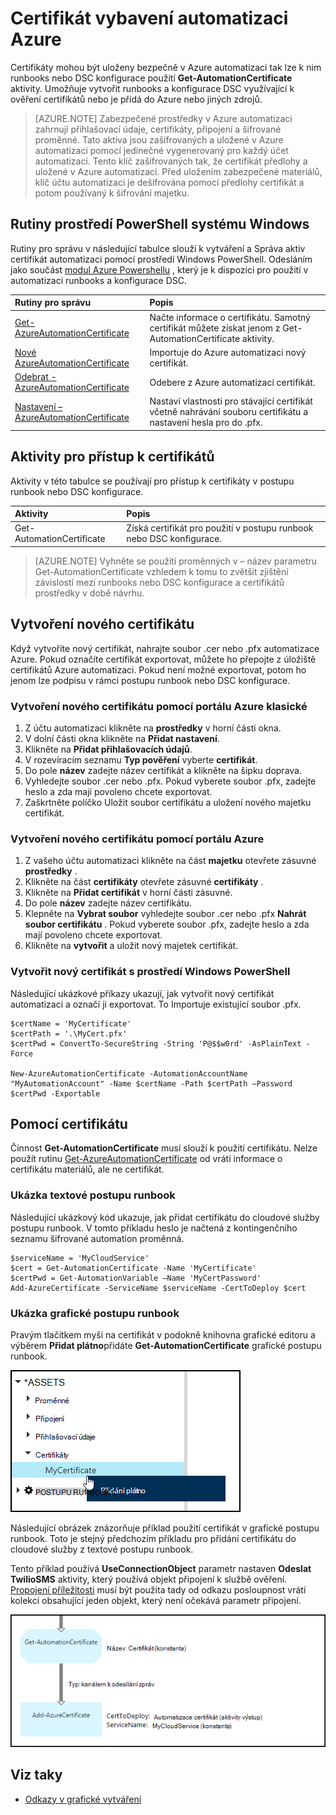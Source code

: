 <properties 
   pageTitle="Certifikát prostředky v Azure automatizaci | Microsoft Azure"
   description="Certifikáty mohou být uloženy bezpečně v Azure automatizaci tak lze k nim runbooks nebo DSC konfigurace ověřování Azure a zdroje třetích stran.  Tento článek vysvětluje podrobnosti o certifikáty a jak pracovat s nimi v textových a grafické vytváření."
   services="automation"
   documentationCenter=""
   authors="mgoedtel"
   manager="stevenka"
   editor="tysonn" />
<tags 
   ms.service="automation"
   ms.devlang="na"
   ms.topic="article"
   ms.tgt_pltfrm="na"
   ms.workload="infrastructure-services"
   ms.date="02/23/2016"
   ms.author="magoedte;bwren" />

# <a name="certificate-assets-in-azure-automation"></a>Certifikát vybavení automatizaci Azure

Certifikáty mohou být uloženy bezpečně v Azure automatizaci tak lze k nim runbooks nebo DSC konfigurace použití **Get-AutomationCertificate** aktivity. Umožňuje vytvořit runbooks a konfigurace DSC využívající k ověření certifikátů nebo je přidá do Azure nebo jiných zdrojů.

>[AZURE.NOTE] Zabezpečené prostředky v Azure automatizaci zahrnují přihlašovací údaje, certifikáty, připojení a šifrované proměnné. Tato aktiva jsou zašifrovaných a uložené v Azure automatizaci pomocí jedinečné vygenerovaný pro každý účet automatizaci. Tento klíč zašifrovaných tak, že certifikát předlohy a uložené v Azure automatizaci. Před uložením zabezpečené materiálů, klíč účtu automatizaci je dešifrována pomocí předlohy certifikát a potom používaný k šifrování majetku.

## <a name="windows-powershell-cmdlets"></a>Rutiny prostředí PowerShell systému Windows

Rutiny pro správu v následující tabulce slouží k vytváření a Správa aktiv certifikát automatizaci pomocí prostředí Windows PowerShell. Odesláním jako součást [modul Azure Powershellu](../powershell-install-configure.md) , který je k dispozici pro použití v automatizaci runbooks a konfigurace DSC.

|Rutiny pro správu|Popis|
|:---|:---|
|[Get-AzureAutomationCertificate](http://msdn.microsoft.com/library/dn913765.aspx)|Načte informace o certifikátu. Samotný certifikát můžete získat jenom z Get-AutomationCertificate aktivity.|
|[Nové AzureAutomationCertificate](http://msdn.microsoft.com/library/dn913764.aspx)|Importuje do Azure automatizaci nový certifikát.|
|[Odebrat - AzureAutomationCertificate](http://msdn.microsoft.com/library/dn913773.aspx)|Odebere z Azure automatizaci certifikát.|
|[Nastavení – AzureAutomationCertificate](http://msdn.microsoft.com/library/dn913763.aspx)|Nastaví vlastnosti pro stávající certifikát včetně nahrávání souboru certifikátu a nastavení hesla pro do .pfx.|

## <a name="activities-to-access-certificates"></a>Aktivity pro přístup k certifikátů

Aktivity v této tabulce se používají pro přístup k certifikáty v postupu runbook nebo DSC konfigurace.

|Aktivity|Popis|
|:---|:---|
|Get-AutomationCertificate|Získá certifikát pro použití v postupu runbook nebo DSC konfigurace.|

>[AZURE.NOTE] Vyhněte se použití proměnných v – název parametru Get-AutomationCertificate vzhledem k tomu to zvětšit zjištění závislostí mezi runbooks nebo DSC konfigurace a certifikátů prostředky v době návrhu.

## <a name="creating-a-new-certificate"></a>Vytvoření nového certifikátu

Když vytvoříte nový certifikát, nahrajte soubor .cer nebo .pfx automatizace Azure. Pokud označíte certifikát exportovat, můžete ho přepojte z úložiště certifikátů Azure automatizaci. Pokud není možné exportovat, potom ho jenom lze podpisu v rámci postupu runbook nebo DSC konfigurace.

### <a name="to-create-a-new-certificate-with-the-azure-classic-portal"></a>Vytvoření nového certifikátu pomocí portálu Azure klasické

1. Z účtu automatizaci klikněte na **prostředky** v horní části okna.
1. V dolní části okna klikněte na **Přidat nastavení**.
1. Klikněte na **Přidat přihlašovacích údajů**.
2. V rozevíracím seznamu **Typ pověření** vyberte **certifikát**.
3. Do pole **název** zadejte název certifikát a klikněte na šipku doprava.
4. Vyhledejte soubor .cer nebo .pfx.  Pokud vyberete soubor .pfx, zadejte heslo a zda mají povoleno chcete exportovat.
1. Zaškrtněte políčko Uložit soubor certifikátu a uložení nového majetku certifikát.


### <a name="to-create-a-new-certificate-with-the-azure-portal"></a>Vytvoření nového certifikátu pomocí portálu Azure

1. Z vašeho účtu automatizaci klikněte na část **majetku** otevřete zásuvné **prostředky** .
1. Klikněte na část **certifikáty** otevřete zásuvné **certifikáty** .
1. Klikněte na **Přidat certifikát** v horní části zásuvné.
2. Do pole **název** zadejte název certifikátu.
2. Klepněte na **Vybrat soubor** vyhledejte soubor .cer nebo .pfx **Nahrát soubor certifikátu** .  Pokud vyberete soubor .pfx, zadejte heslo a zda mají povoleno chcete exportovat.
1. Klikněte na **vytvořit** a uložit nový majetek certifikát.


### <a name="to-create-a-new-certificate-with-windows-powershell"></a>Vytvořit nový certifikát s prostředí Windows PowerShell

Následující ukázkové příkazy ukazují, jak vytvořit nový certifikát automatizaci a označí ji exportovat. To Importuje existující soubor .pfx.

    $certName = 'MyCertificate'
    $certPath = '.\MyCert.pfx'
    $certPwd = ConvertTo-SecureString -String 'P@$$w0rd' -AsPlainText -Force
    
    New-AzureAutomationCertificate -AutomationAccountName "MyAutomationAccount" -Name $certName -Path $certPath –Password $certPwd -Exportable

## <a name="using-a-certificate"></a>Pomocí certifikátu

Činnost **Get-AutomationCertificate** musí slouží k použití certifikátu. Nelze použít rutinu [Get-AzureAutomationCertificate](http://msdn.microsoft.com/library/dn913765.aspx) od vrátí informace o certifikátu materiálů, ale ne certifikát.

### <a name="textual-runbook-sample"></a>Ukázka textové postupu runbook

Následující ukázkový kód ukazuje, jak přidat certifikátu do cloudové služby postupu runbook. V tomto příkladu heslo je načtená z kontingenčního seznamu šifrované automation proměnná.

    $serviceName = 'MyCloudService'
    $cert = Get-AutomationCertificate -Name 'MyCertificate'
    $certPwd = Get-AutomationVariable –Name 'MyCertPassword'
    Add-AzureCertificate -ServiceName $serviceName -CertToDeploy $cert

### <a name="graphical-runbook-sample"></a>Ukázka grafické postupu runbook

Pravým tlačítkem myši na certifikát v podokně knihovna grafické editoru a výběrem **Přidat plátno**přidáte **Get-AutomationCertificate** grafické postupu runbook.

![](media/automation-certificates/certificate-add-canvas.png)

Následující obrázek znázorňuje příklad použití certifikát v grafické postupu runbook.  Toto je stejný předchozím příkladu pro přidání certifikátu do cloudové služby z textové postupu runbook.  

Tento příklad používá **UseConnectionObject** parametr nastaven **Odeslat TwilioSMS** aktivity, který používá objekt připojení k službě ověření.  [Propojení příležitosti](automation-graphical-authoring-intro.md#links-and-workflow) musí být použita tady od odkazu posloupnost vrátí kolekci obsahující jeden objekt, který není očekává parametr připojení.

![](media/automation-certificates/add-certificate.png)


## <a name="see-also"></a>Viz taky

- [Odkazy v grafické vytváření](automation-graphical-authoring-intro.md#links-and-workflow) 
